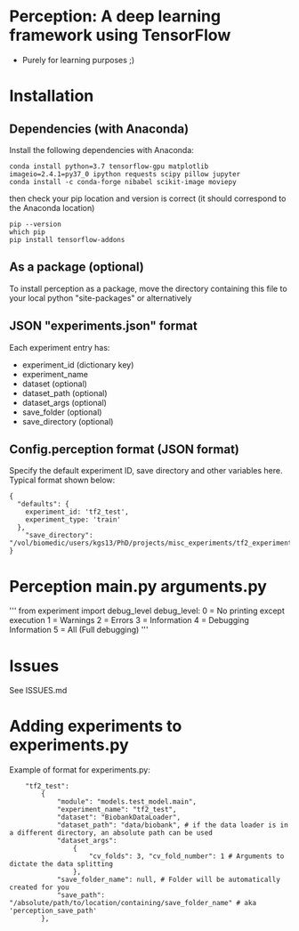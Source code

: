 # Perception: A deep learning framework using TensorFlow

* Purely for learning purposes ;)

# Installation

## Dependencies (with Anaconda)
Install the following dependencies with Anaconda:
```
conda install python=3.7 tensorflow-gpu matplotlib imageio=2.4.1=py37_0 ipython requests scipy pillow jupyter
conda install -c conda-forge nibabel scikit-image moviepy
```

then check your pip location and version is correct (it should correspond to the Anaconda location)
```
pip --version
which pip
pip install tensorflow-addons
```

## As a package (optional)
To install perception as a package, move the directory containing this file to your local python "site-packages" or alternatively

## JSON "experiments.json" format

Each experiment entry has:
 - experiment_id (dictionary key)
 - experiment_name
 - dataset (optional)
 - dataset_path (optional)
 - dataset_args (optional)
 - save_folder (optional)
 - save_directory (optional)

## Config.perception format (JSON format)
Specify the default experiment ID, save directory and other variables here.
Typical format shown below:
```
{
  "defaults": {
    experiment_id: 'tf2_test',
    experiment_type: 'train'
  },
	"save_directory": "/vol/biomedic/users/kgs13/PhD/projects/misc_experiments/tf2_experimental_results/"
}
```
# Perception main.py arguments.py
'''
from experiment import debug_level
debug_level:
0 = No printing except execution
1 = Warnings
2 = Errors
3 = Information
4 = Debugging Information
5 = All (Full debugging)
'''


# Issues
See ISSUES.md


# Adding experiments to experiments.py

Example of format for experiments.py:

```
    "tf2_test":
        {
            "module": "models.test_model.main",
            "experiment_name": "tf2_test",
            "dataset": "BiobankDataLoader",
            "dataset_path": "data/biobank", # if the data loader is in a different directory, an absolute path can be used
            "dataset_args":
                {
                    "cv_folds": 3, "cv_fold_number": 1 # Arguments to dictate the data splitting
                },
            "save_folder_name": null, # Folder will be automatically created for you
            "save_path": "/absolute/path/to/location/containing/save_folder_name" # aka 'perception_save_path'
        },
```
